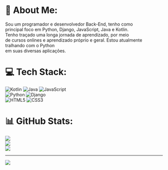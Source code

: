 # 💫 About Me:
Sou um programador e desenvolvedor Back-End, tenho como<br>principal foco em Python, Django, JavaScript, Java e Kotlin.<br>Tenho traçado uma longa jornada de aprendizado, por meio<br>de cursos onlines e aprendizado próprio e geral. Estou atualmente tralhando com o Python<br>em suas diversas aplicações.


# 💻 Tech Stack:
![Kotlin](https://img.shields.io/badge/kotlin-%237F52FF.svg?style=for-the-badge&logo=kotlin&logoColor=white) ![Java](https://img.shields.io/badge/java-%23ED8B00.svg?style=for-the-badge&logo=openjdk&logoColor=white) ![JavaScript](https://img.shields.io/badge/javascript-%23323330.svg?style=for-the-badge&logo=javascript&logoColor=%23F7DF1E) <br>![Python](https://img.shields.io/badge/python-3670A0?style=for-the-badge&logo=python&logoColor=ffdd54) ![Django](https://img.shields.io/badge/django-%23092E20.svg?style=for-the-badge&logo=django&logoColor=white)<br>![HTML5](https://img.shields.io/badge/html5-%23E34F26.svg?style=for-the-badge&logo=html5&logoColor=white) ![CSS3](https://img.shields.io/badge/css3-%231572B6.svg?style=for-the-badge&logo=css3&logoColor=white) 
# 📊 GitHub Stats:
![](https://github-readme-stats.vercel.app/api?username=KauanJPK&theme=darcula&hide_border=false&include_all_commits=true&count_private=true)<br/>
![](https://github-readme-streak-stats.herokuapp.com/?user=KauanJPK&theme=darcula&hide_border=false)<br/>
![](https://github-readme-stats.vercel.app/api/top-langs/?username=KauanJPK&theme=darcula&hide_border=false&include_all_commits=true&count_private=true&layout=compact)

---
[![](https://visitcount.itsvg.in/api?id=KauanJPK&icon=0&color=0)](https://visitcount.itsvg.in)

<!-- Proudly created with GPRM ( https://gprm.itsvg.in ) -->
